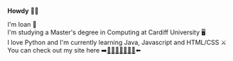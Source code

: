 **Howdy** 🤙🏻  

I'm Ioan 🐉  
I'm studying a Master's degree in Computing at Cardiff University 🖥  
I love Python and I'm currently learning Java, Javascript and HTML/CSS ⚔️  
You can check out my site here ➡️[🍐🍊🍋🍌🍉🍇🍓](https://www.ioanclarke.tech/)⬅️

<!--
**ioanclarke/ioanclarke** is a ✨ _special_ ✨ repository because its `README.md` (this file) appears on your GitHub profile.

Here are some ideas to get you started:

- 🔭 I’m currently working on ...
- 🌱 I’m currently learning ...
- 👯 I’m looking to collaborate on ...
- 🤔 I’m looking for help with ...
- 💬 Ask me about ...
- 📫 How to reach me: ...
- 😄 Pronouns: ...
- ⚡ Fun fact: ...
-->
